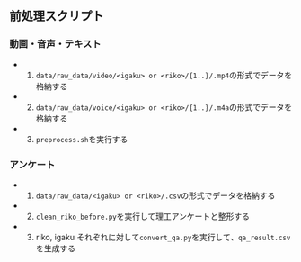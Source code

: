 ## 前処理スクリプト

### 動画・音声・テキスト

- 1. `data/raw_data/video/<igaku> or <riko>/{1..}/.mp4`の形式でデータを格納する
- 2. `data/raw_data/voice/<igaku> or <riko>/{1..}/.m4a`の形式でデータを格納する
- 3. `preprocess.sh`を実行する

### アンケート

- 1. `data/raw_data/<igaku> or <riko>/.csv`の形式でデータを格納する
- 2. `clean_riko_before.py`を実行して理工アンケートと整形する
- 3. riko, igaku それぞれに対して`convert_qa.py`を実行して、`qa_result.csv`を生成する
